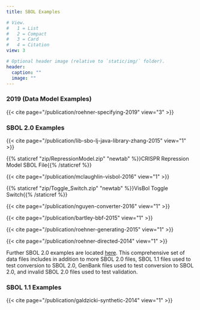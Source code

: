 ```yaml
---
title: SBOL Examples

# View.
#   1 = List
#   2 = Compact
#   3 = Card
#   4 = Citation
view: 3

# Optional header image (relative to `static/img/` folder).
header:
  caption: ""
  image: ""
---
```


### 2019 (Data Model Examples)

{{< cite page="/publication/roehner-specifying-2019" view="3" >}}

### SBOL 2.0 Examples

{{< cite page="/publication/lib-sbo-lj-java-library-zhang-2015" view="1" >}}

{{% staticref "zip/RepressionModel.zip" "newtab" %}}CRISPR Repression Model SBOL File{{% /staticref %}}

{{< cite page="/publication/mclaughlin-visbol-2016" view="1" >}}

{{% staticref "zip/Toggle_Switch.zip" "newtab" %}}VisBol Toggle Switch{{% /staticref %}}

{{< cite page="/publication/nguyen-converter-2016" view="1" >}}

{{< cite page="/publication/bartley-bbf-2015" view="1" >}}

{{< cite page="/publication/roehner-generating-2015" view="1" >}}

{{< cite page="/publication/roehner-directed-2014" view="1" >}}

Further SBOL 2.0 examples are located [here](https://github.com/SynBioDex/SBOLTestSuite). This comprehensive set of data files includes in addition to more SBOL 2.0 files, SBOL 1.1 files used to test conversion to SBOL 2.0, GenBank files used to test conversion to SBOL 2.0, and invalid SBOL 2.0 files used to test validation.

### SBOL 1.1 Examples

{{< cite page="/publication/galdzicki-synthetic-2014" view="1" >}}